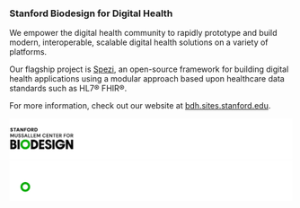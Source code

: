 <!--

This source file is part of the Stanford Biodesign for Digital Health open-source project

SPDX-FileCopyrightText: 2022 Stanford University and the project authors (see CONTRIBUTORS.md)

SPDX-License-Identifier: MIT

-->

### Stanford Biodesign for Digital Health

We empower the digital health community to rapidly prototype and build modern, interoperable, scalable digital health solutions on a variety of platforms.

Our flagship project is [Spezi](https://github.com/StanfordSpezi), an open-source framework for building digital health applications using a modular approach based upon healthcare data standards such as HL7® FHIR®.

For more information, check out our website at [bdh.sites.stanford.edu](https://bdh.sites.stanford.edu).

![Stanford Byers Center for Biodesign Logo](https://raw.githubusercontent.com/StanfordBDHG/.github/main/assets/biodesign-footer-light.png#gh-light-mode-only)
![Stanford Byers Center for Biodesign Logo](https://raw.githubusercontent.com/StanfordBDHG/.github/main/assets/biodesign-footer-dark.png#gh-dark-mode-only)
